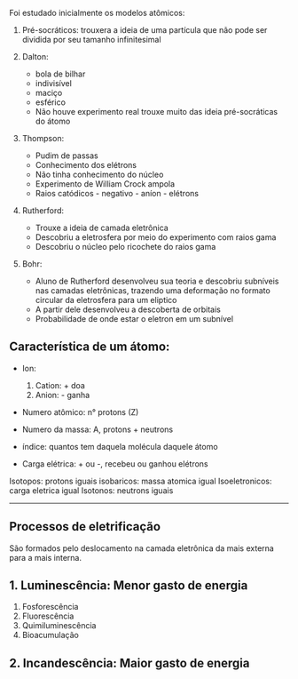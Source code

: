 
Foi estudado inicialmente os modelos atômicos:

1.  Pré-socráticos: trouxera a ideia de uma partícula que não pode ser dividida por seu tamanho infinitesimal 

2. Dalton: 
	- bola de bilhar
	- indivisível 
	- maciço
	- esférico 
	- Não houve experimento real trouxe muito das ideia pré-socráticas do átomo

3. Thompson: 
	- Pudim de passas
	- Conhecimento dos elétrons
	- Não tinha conhecimento do núcleo
	- Experimento de William Crock ampola
	- Raios catódicos - negativo - aníon - elétrons

4. Rutherford:
	- Trouxe a ideia de camada eletrônica 
	- Descobriu a eletrosfera por meio do experimento com raios gama
	- Descobriu o núcleo pelo ricochete do raios gama

5.  Bohr:
	- Aluno de Rutherford desenvolveu sua teoria e descobriu subníveis nas camadas eletrônicas, trazendo uma deformação no formato circular da eletrosfera para um eliptico
	- A partir dele desenvolveu a descoberta de orbitais
	- Probabilidade de onde estar o eletron em um subnível


## Característica de um átomo:

- Ion:
	1. Cation: + doa
	2. Anion: -  ganha

- Numero atômico: n° protons (Z)
- Numero da massa: A, protons + neutrons
- índice: quantos tem daquela molécula daquele átomo
- Carga elétrica: + ou -, recebeu ou ganhou elétrons


Isotopos: protons iguais
isobaricos: massa atomica igual
Isoeletronicos: carga eletrica igual
Isotonos: neutrons iguais

---
## Processos de eletrificação

São formados pelo deslocamento na camada eletrônica da mais externa para a mais interna. 

## 1. Luminescência: Menor gasto de energia
1. Fosforescência
2. Fluorescência
3. Quimiluminescência
4. Bioacumulação
## 2. Incandescência: Maior gasto de energia

